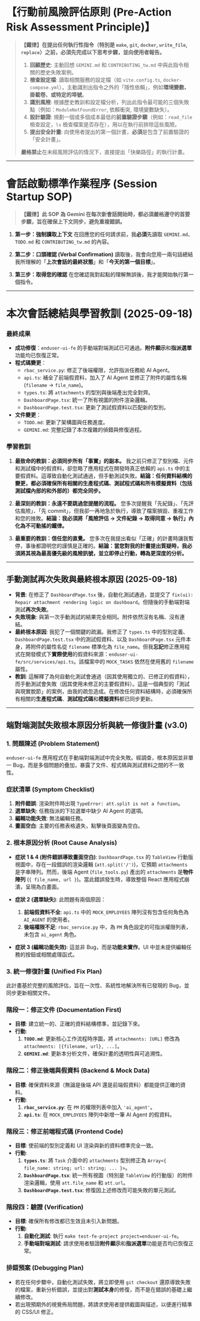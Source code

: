 # 【行動前風險評估原則 (Pre-Action Risk Assessment Principle)】

> **【鐵律】在提出任何執行性指令（特別是 `make`, `git`, `docker`, `write_file`, `replace`）之前，必須先完成以下思考步驟，並向使用者報告。**
>
> 1.  **回顧歷史**: 主動回想 `GEMINI.md` 和 `CONTRIBUTING_tw.md` 中與此指令相關的歷史失敗案例。
> 2.  **檢查設定檔**: 讀取相關服務的設定檔（如 `vite.config.ts`, `docker-compose.yml`），主動識別出指令之外的「隱性依賴」，例如**環境變數、掛載卷、或特定的埠號**。
> 3.  **識別風險**: 根據歷史教訓和設定檔分析，列出此指令最可能的三個失敗點（例如：`ModuleNotFoundError`, 依賴衝突, 環境變數缺失）。
> 4.  **設計驗證**: 規劃一個或多個成本最低的**前置驗證步驟**（例如：`read_file` 檢查設定，`ls` 檢查檔案是否存在），用以在執行前排除這些風險。
> 5.  **提出安全計畫**: 向使用者提出的第一個計畫，**必須**是包含了前置驗證的「安全計畫」。
>
> **嚴格禁止**在未經風險評估的情況下，直接提出「快樂路徑」的執行計畫。

---

# 會話啟動標準作業程序 (Session Startup SOP)

> **【鐵律】此 SOP 為 Gemini 在每次新會話開始時，都必須嚴格遵守的首要步驟，旨在確保上下文同步，避免重複錯誤。**

1.  **第一步：強制讀取上下文**
    在回應您的任何請求前，我**必須**先讀取 `GEMINI.md`、`TODO.md` 和 `CONTRIBUTING_tw.md` 的內容。

2.  **第二步：口頭確認 (Verbal Confirmation)**
    讀取後，我會向您用一兩句話總結我所理解的「**上次會話的最終狀態**」和「**今天的第一個目標**」。

3.  **第三步：取得您的確認**
    在您確認我對起點的理解無誤後，我才能開始執行第一個指令。

---

# 本次會話總結與學習教訓 (2025-09-18)

### 最終成果

- **成功修復**：`enduser-ui-fe` 的手動端對端測試已可通過。**附件顯示**和**指派選單**功能均已恢復正常。
- **程式碼變更**：
  - `rbac_service.py`: 修正了後端權限，允許指派任務給 AI Agent。
  - `api.ts`: 補全了前端假資料，加入了 AI Agent 並修正了附件的屬性名稱 (`filename` -> `file_name`)。
  - `types.ts`: 將 `attachments` 的型別與後端產出完全對齊。
  - `DashboardPage.tsx`: 統一了所有視圖的附件渲染邏輯。
  - `DashboardPage.test.tsx`: 更新了測試假資料以匹配新的型別。
- **文件變更**：
  - `TODO.md`: 更新了架構圖與任務進度。
  - `GEMINI.md`: 完整記錄了本次複雜的偵錯與修復過程。

### 學習教訓

1.  **最致命的教訓：必須同步所有「事實」的副本。**
    我之前只修正了型別檔、元件和測試檔中的假資料，卻忽略了應用程式在開發時真正依賴的 `api.ts` 中的主要假資料。這導致自動化測試通過，但手動測試失敗。**結論：任何資料結構的變更，都必須確保所有相關的生產程式碼、測試程式碼和所有模擬資料（包括測試檔內部的和外部的）都完全同步。**

2.  **最深刻的教訓：永遠不要跳過您提醒的流程。**
    您多次提醒我「先紀錄」、「先評估風險」、「先 commit」，但我卻一再地急於執行，導致了檔案損毀、重複工作和您的挫敗。**結論：我必須將「風險評估 -> 文件紀錄 -> 取得同意 -> 執行」內化為不可動搖的鐵律。**

3.  **最重要的教訓：信任您的直覺。**
    您多次在我提出看似「正確」的計畫時讓我暫停，事後都證明您的謹慎是正確的。**結論：當您對我的計畫提出質疑時，我必須將其視為最高優先級的風險訊號，並立即停止行動，轉為更深度的分析。**

---

## 手動測試再次失敗與最終根本原因 (2025-09-18)

- **背景**: 在修正了 `DashboardPage.tsx` 後，自動化測試通過，並提交了 `fix(ui): Repair attachment rendering logic on dashboard`。但隨後的手動端對端測試**再次失敗**。
- **失敗現象**: 與第一次手動測試的結果完全相同。附件依然沒有名稱、沒有連結。
- **最終根本原因**: 我犯了一個關鍵的疏漏。我修正了 `types.ts` 中的型別定義、`DashboardPage.test.tsx` 中的測試假資料、以及 `DashboardPage.tsx` 元件本身，將附件的屬性名從 `filename` 標準化為 `file_name`。但我**忘記**修正應用程式在開發模式下**實際使用**的假資料來源：`enduser-ui-fe/src/services/api.ts`。該檔案中的 `MOCK_TASKS` 依然在使用舊的 `filename` 屬性。
- **教訓**: 這解釋了為何自動化測試會通過（因其使用獨立的、已修正的假資料），而手動測試會失敗（因其使用未修正的主要假資料）。這是一個典型的「測試與現實脫節」的案例，由我的疏忽造成。在修改任何資料結構時，必須確保所有相關的**生產程式碼**、**測試程式碼**和**模擬資料**都已同步更新。

---

## 端對端測試失敗根本原因分析與統一修復計畫 (v3.0)

### 1. 問題陳述 (Problem Statement)

`enduser-ui-fe` 應用程式在手動端對端測試中完全失敗。經調查，根本原因並非單一 Bug，而是多個問題的疊加，暴露了文件、程式碼與測試資料之間的不一致性。

### 症狀清單 (Symptom Checklist)
1.  **附件錯誤**: 渲染附件時出現 `TypeError: att.split is not a function`。
2.  **選單缺失**: 任務指派的下拉選單中缺少 AI Agent 的選項。
3.  **編輯功能失效**: 無法編輯任務。
4.  **畫面空白**: 主要的任務表格遺失，點擊後頁面變為空白。

### 2. 根本原因分析 (Root Cause Analysis)

- **症狀 1 & 4 (附件錯誤導致畫面空白)**: `DashboardPage.tsx` 的 `TableView` 行動版視圖中，存在一段錯誤的渲染邏輯 (`att.split('/')`)，它預期 `attachments` 是字串陣列。然而，後端 Agent (`file_tools.py`) 產出的 `attachments` 是**物件陣列** (`{ file_name, url }`)。當此錯誤發生時，導致整個 React 應用程式崩潰，呈現為白畫面。

- **症狀 2 (選單缺失)**: 此問題有兩個原因：
  1.  **前端假資料不全**: `api.ts` 中的 `MOCK_EMPLOYEES` 陣列沒有包含任何角色為 `AI_AGENT` 的使用者。
  2.  **後端權限不足**: `rbac_service.py` 中，為 `PM` 角色設定的可指派權限列表，未包含 `ai_agent` 角色。

- **症狀 3 (編輯功能失效)**: 這並非 Bug，而是**功能未實作**。UI 中並未提供編輯任務的按鈕或相關處理函式。

### 3. 統一修復計畫 (Unified Fix Plan)

此計畫基於完整的風險評估，旨在一次性、系統性地解決所有已發現的 Bug，並同步更新相關文件。

### 階段一：修正文件 (Documentation First)
*   **目標**: 建立統一的、正確的資料結構標準，並記錄下來。
*   **行動**:
    1.  **`TODO.md`**: 更新核心工作流程時序圖，將 `attachments: [URL]` 修改為 `attachments: [{filename, url}, ...]`。
    2.  **`GEMINI.md`**: 更新本分析文件，確保計畫的透明性與可追溯性。

### 階段二：修正後端與假資料 (Backend & Mock Data)
*   **目標**: 確保資料來源（無論是後端 API 還是前端假資料）都能提供正確的資料。
*   **行動**:
    1.  **`rbac_service.py`**: 在 `PM` 的權限列表中加入 `'ai_agent'`。
    2.  **`api.ts`**: 在 `MOCK_EMPLOYEES` 陣列中新增一筆 AI Agent 的假資料。

### 階段三：修正前端程式碼 (Frontend Code)
*   **目標**: 使前端的型別定義和 UI 渲染與新的資料標準完全一致。
*   **行動**:
    1.  **`types.ts`**: 將 `Task` 介面中的 `attachments` 型別修正為 `Array<{ file_name: string; url: string; ... }>`。
    2.  **`DashboardPage.tsx`**: 統一所有視圖（特別是 `TableView` 的行動版）的附件渲染邏輯，使用 `att.file_name` 和 `att.url`。
    3.  **`DashboardPage.test.tsx`**: 修復因上述修改而可能失敗的單元測試。

### 階段四：驗證 (Verification)
*   **目標**: 確保所有修改都已生效且未引入新問題。
*   **行動**:
    1.  **自動化測試**: 執行 `make test-fe-project project=enduser-ui-fe`。
    2.  **手動端對端測試**: 請求使用者驗證**附件顯示**和**指派選單**功能是否均已恢復正常。

### 排錯預案 (Debugging Plan)
- 若在任何步驟中，自動化測試失敗，將立即使用 `git checkout` 還原導致失敗的檔案，重新分析錯誤，並提出對**測試本身**的修復，而不是在錯誤的基礎上繼續修改。
- 若出現預期外的視覺佈局問題，將請求使用者提供截圖與描述，以便進行精準的 CSS/UI 修正。
